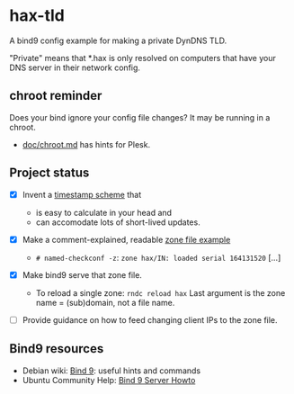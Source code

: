 ﻿
hax-tld
=======
A bind9 config example for making a private DynDNS TLD.

"Private" means that *.hax is only resolved on computers that have your
DNS server in their network config.


chroot reminder
---------------
Does your bind ignore your config file changes? It may be running in a chroot.
  * [doc/chroot.md](doc/chroot.md) has hints for Plesk.



Project status
--------------
  * [x] Invent a [timestamp scheme](doc/ttl-serials.md) that
    * is easy to calculate in your head and
    * can accomodate lots of short-lived updates.
  * [x] Make a comment-explained, readable
        [zone file example](etc_bind/hax.zone.txt)
    * `# named-checkconf -z`: `zone hax/IN: loaded serial 164131520` […]
  * [x] Make bind9 serve that zone file.
    * To reload a single zone: `rndc reload hax`
      Last argument is the zone name = (sub)domain, not a file name.
  * [ ] Provide guidance on how to feed changing client IPs to the zone file.



Bind9 resources
---------------
  * Debian wiki: [Bind 9](https://wiki.debian.org/Bind9):
    useful hints and commands
  * Ubuntu Community Help:
    [Bind 9 Server Howto](https://help.ubuntu.com/community/BIND9ServerHowto)


